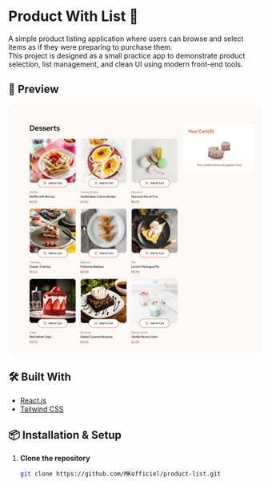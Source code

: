 # Product With List 🚀

A simple product listing application where users can browse and select items as if they were preparing to purchase them.  
This project is designed as a small practice app to demonstrate product selection, list management, and clean UI using modern front-end tools.

## 📸 Preview

![Screenshot](./Screenshot.png)

## 🛠 Built With

- [React.js](https://react.dev/)
- [Tailwind CSS](https://tailwindcss.com/)

## 📦 Installation & Setup

1. **Clone the repository**
   ```bash
   git clone https://github.com/MKofficiel/product-list.git
   ```

